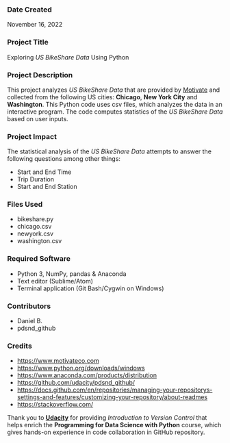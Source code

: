 ### Date Created
November 16, 2022

### Project Title
Exploring *US BikeShare Data* Using Python

### Project Description
This project analyzes *US BikeShare Data* that are provided by [Motivate](https://www.motivateco.com/) and collected from the following US cities: **Chicago**, **New York City** and **Washington**. This Python code uses csv files, which analyzes the data in an interactive program. The code computes statistics of the *US BikeShare Data* based on user inputs.

### Project Impact
The statistical analysis of the *US BikeShare Data* attempts to answer the following questions among other things:
- Start and End Time
- Trip Duration
- Start and End Station  

### Files Used
 - bikeshare.py
 - chicago.csv
 - newyork.csv
 - washington.csv

### Required Software
- Python 3, NumPy, pandas & Anaconda
- Text editor (Sublime/Atom)
- Terminal application (Git Bash/Cygwin on Windows)

### Contributors
- Daniel B.
- pdsnd_github

### Credits
- https://www.motivateco.com
- https://www.python.org/downloads/windows
- https://www.anaconda.com/products/distribution
- https://github.com/udacity/pdsnd_github/
- https://docs.github.com/en/repositories/managing-your-repositorys-settings-and-features/customizing-your-repository/about-readmes
- https://stackoverflow.com/

Thank you to **[Udacity](https://www.udacity.com/)** for providing *Introduction to Version Control* that helps enrich the **Programming for Data Science with Python** course, which gives hands-on experience in code collaboration in GitHub repository.
